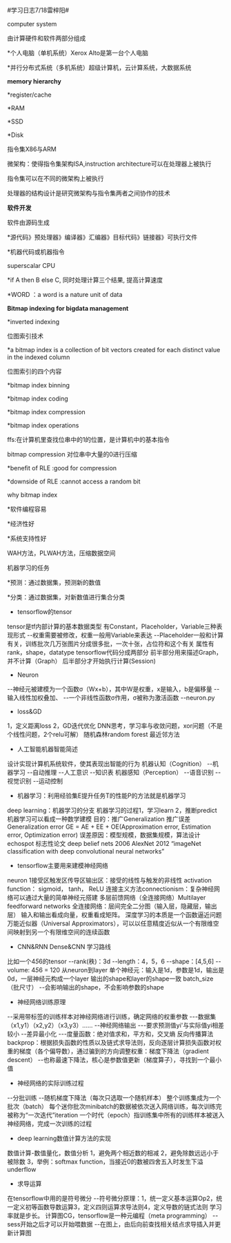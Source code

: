 #学习日志7/18雷梓阳#

computer system

由计算硬件和软件两部分组成

*个人电脑（单机系统）Xerox Alto是第一台个人电脑

*并行分布式系统（多机系统）超级计算机，云计算系统，大数据系统

**memory hierarchy**

*register/cache

*RAM

*SSD

*Disk

指令集X86与ARM

微架构：使得指令集架构ISA,instruction architecture可以在处理器上被执行

指令集可以在不同的微架构上被执行

处理器的结构设计是研究微架构与指令集两者之间协作的技术

**软件开发**

软件由源码生成

*源代码》预处理器》编译器》汇编器》目标代码》链接器》可执行文件

*机器代码或机器指令

superscalar CPU

*if A then B else C, 同时处理计算三个结果, 提高计算速度

*WORD ：a word is a nature unit of data

**Bitmap indexing for bigdata management**

*inverted indexing

位图索引技术

*a bitmap index is a  collection of bit vectors created for each distinct value in the indexed column

位图索引的四个内容

*bitmap index binning

*bitmap index coding

*bitmap index compression

*bitmap index operations

ffs:在计算机里查找位串中的1的位置，是计算机中的基本指令

bitmap compression 对位串中大量的0进行压缩

*benefit of RLE :good for compression

*downside of RLE :cannot access a random bit

why bitmap index 

*软件编程容易

*经济性好

*系统支持性好

WAH方法，PLWAH方法，压缩数据空间

机器学习的任务

*预测：通过数据集，预测新的数值

*分类：通过数据集，对新数值进行集合分类



- tensorflow的tensor

tensor是tf内部计算的基本数据类型 有Constant，Placeholder，Variable三种表现形式
 --权重需要被修改，权重一般用Variable来表达 --Placeholder一般和计算有关，训练批次几万张图片分成很多批，一次十张，占位符和这个有关
 属性有rank，shape，datatype
 tensorflow代码分成两部分 前半部分用来描述Graph，并不计算（Graph） 后半部分才开始执行计算(Session) 

- Neuron 

--神经元被建模为一个函数σ（Wx+b），其中W是权重，x是输入，b是偏移量 --输入线性加权叠加、 --一个非线性函数σ作用，σ被称为激活函数 --neuron.py 

- loss&GD 

1，定义距离loss   2，GD迭代优化 DNN思考，学习率与收敛问题，xor问题（不是个线性问题，2个relu可解） 随机森林random forest 最近邻方法 

- 人工智能机器智能简述 

设计实现计算机系统软件，使其表现出智能的行为
 机器认知（Cognition）
 --机器学习 --自动推理 --人工意识 --知识表
 机器感知（Perception）
 --语音识别 --视觉识别 --运动控制 

- 机器学习：利用经验集E提升任务T的性能P的方法就是机器学习

deep learning：机器学习的分支
 机器学习的过程1，学习learn 2，推断predict 机器学习可以看成一种数学建模
 目的：推广Generalization 推广误差 Generalization error GE = AE + EE + OE(Approximation error, Estimation error, Optimization error) 误差原因：模型规模，数据集规模，算法设计 echospot
 标志性论文 deep belief nets 2006 AlexNet 2012 “imageNet classification with deep convolutional neural networks” 

- tensorflow主要用来建模神经网络 

neuron 1接受区触发区传导区输出区：接受的线性与触发的非线性 activation function： sigmoid， tanh， ReLU 连接主义方法connectionism：复杂神经网络可以通过大量的简单神经元搭建 多层前馈网络（全连接网络）Multilayer feedforward networks 全连接网络：层间完全二分图（输入层，隐藏层，输出层） 输入和输出看成向量，权重看成矩阵。 深度学习的本质是一个函数逼近问题 万能近似器（Universal Approximators），可以以任意精度近似从一个有限维空间映射到另一个有限维空间的连续函数 

- CNN&RNN    Dense&CNN    学习路线

比如一个4*5*6的tensor --rank(秩)：3d --length：4，5，6 --shape：[4,5,6] --volume: 4*5*6 = 120
 从neuron到layer 单个神经元：输入是1d，参数是1d，输出是0d，一层神经元构成一个layer 输出的shape和layer的shape一致
 batch_size（批尺寸） --会影响输出的shape，不会影响参数的shape 

- 神经网络训练原理 

--采用带标签的训练样本对神经网络进行训练，确定网络的权重参数 ---数据集（x1,y1）（x2,y2）（x3,y3）...... --神经网络输出 ---要求预测值yi'与实际值yi相差较小 --差异最小化 ---度量函数：绝对值求和，平方和，交叉熵
 反向传播算法backprop：根据损失函数的性质以及链式求导法则，反向逐层计算损失函数对权重的梯度（各个偏导数），通过骗到的方向调整权重：梯度下降法（gradient descent） --也称最速下降法，核心是参数值更新（梯度算子），寻找到一个最小值 

- 神经网络的实际训练过程 

--分批训练 --随机梯度下降法（每次只选取一个随机样本）
 整个训练集成为一个批次（batch） 每个迷你批次minibatch的数据被依次送入网络训练，每次训练完被称为“一次迭代”iteration 一个时代（epoch）指训练集中所有的训练样本被送入神经网络，完成一次训练的过程 

- deep learning数值计算方法的实现 

数值计算-数值量化，数值分析
 1，避免两个相近数的相减 2，避免除数远远小于被除数 3，举例：softmax function，当接近0的数被四舍五入时发生下溢underflow 

- 求导运算 

在tensorflow中用的是符号微分 --符号微分原理：1，统一定义基本运算Op2，统一定义初等函数导数运算3，定义四则运算求导法则4，定义导数的链式法则
 学习率就是步长。 计算图CG，tensorflow是一种元编程（meta programming） --sess开始之后才可以开始喂数据 --在图上，由后向前查找相关结点求导插入并更新计算图 